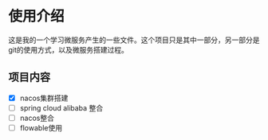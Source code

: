 # 使用介绍

这是我的一个学习微服务产生的一些文件。这个项目只是其中一部分，另一部分是git的使用方式，以及微服务搭建过程。

## 项目内容

- [x] nacos集群搭建
- [ ] spring cloud alibaba 整合
- [ ] nacos整合
- [ ] flowable使用